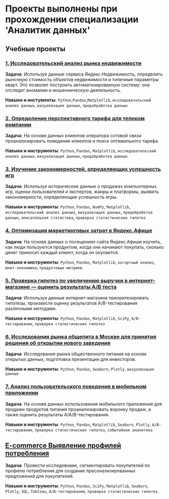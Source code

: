 # Проекты выполнены при  прохождении специализации 'Аналитик данных'

## Учебные проекты

### [1. Исследовательский анализ рынка недвижимости](https://nbviewer.jupyter.org/github/dmitriizakhar/courses-projects/blob/main/1-property-project/1-property-project.ipynb)

**Задача**: Используя данные сервиса Яндекс.Недвижимость, определить рыночную стоимость объектов недвижимости и типичные параметры кварт. Это позволит построить автоматизированную систему: она отследит аномалии и мошенническую деятельность.

**Навыки и инстументы**: `Python`,`Pandas`,`Matplotlib`, `исследовательский анализ данных`, `визуализация данных`, `предобработка данных`

### [2. Определение перспективного тарифа для телеком компании](https://nbviewer.jupyter.org/github/dmitriizakhar/courses-projects/blob/main/2-telecom-project/2-telecom-project.ipynb)

**Задача**: На основе данных клиентов оператора сотовой связи проанализировать поведение клиентов и поиск оптимального тарифа.

**Навыки и инструменты**: `Python`, `Pandas`, `Matplotlib`, `исследовательский анализ данных`, `визуализация данных`, `предобработка данных`

### [3. Изучение закономерностей, определяющих успешность игр](https://nbviewer.jupyter.org/github/dmitriizakhar/courses-projects/blob/main/3-game-project/3-game-project.ipynb)

**Задача**: Используя исторические данные о продажах компьютерных игр, оценки пользователей и экспертов, жанры и платформы, выявить закономерности, определяющие успешность игры.

**Навыки и инструменты**: `Python`, `Pandas`, `NumPy`, `Matplotlib`, `исследовательский анализ данных`, `визуализация данных`, `предобработка данных`, `описательная статистика`, `проверка статистических гипотез`

### [4. Оптимизация маркетинговых затрат в Яндекс.Афише](https://nbviewer.jupyter.org/github/dmitriizakhar/courses-projects/blob/main/4-marketing-project/4-marketing-project.ipynb)

**Задача**: На основе данных о посещениях сайта Яндекс.Афиши изучить, как люди пользуются продуктом, когда они начинают покупать, сколько денег приносит каждый клиент, когда он окупается.

**Навыки и инструменты**: `Python`, `Pandas`, `Matplotlib`, `когортный анализ`, `юнит-экономика`, `продуктовые метрики`

### [5. Проверка гипотез по увеличению выручки в интернет-магазине — оценить результаты A/B теста](https://nbviewer.jupyter.org/github/dmitriizakhar/courses-projects/blob/main/5-business-project/5-business-project.ipynb)

**Задача**: Используя данные интернет-магазина приоритезировать гипотезы, произвести оценку результатов A/B-тестирования различными методами.

**Навыки и инструменты**: `Python`, `Pandas`, `Matplotlib`, `SciPy`, `A/B-тестирование`, `проверка статистических гипотез`

### [6. Исследования рынка общепита в Москве для принятия решения об открытии нового заведения](https://nbviewer.jupyter.org/github/dmitriizakhar/courses-projects/blob/main/6-visualize-project/6-visualize-project.ipynb)

**Задача**: Исследование рынка общественного питания на основе открытых данных, подготовка презентации для инвесторов.

**Навыки и инструменты**: `Python`, `Pandas`, `Seaborn`, `Plotly`, `визуализация данных`

### [7. Анализ пользовательского поведения в мобильном приложении](https://nbviewer.jupyter.org/github/dmitriizakhar/courses-projects/blob/main/7-mobile-project/7-mobile-project.ipynb)

**Задача**: На основе данных использования мобильного приложения для продажи продуктов питания проанализировать воронку продаж, а также оценить результаты A/A/B-тестирования.

**Навыки и инструменты**: `Python`, `Pandas`, `Matplotlib`, `Seaborn`, `Plotly`, `A/B-тестирование`, `проверка статистических гипотез`, `событийная аналитика`

## [E-commerce Выявление профилей потребления](https://github/dmitriizakhar/courses-projects/blob/main/8-final-project/)

**Задача**: Провести исследовнаие, сегментировать покупателей по профилю потребления для создание пресонализированных предложений для покупателей.

**Навыки и инструменты**: `Python`, `Pandas`, `SciPy`, `Matplotlib`, `Seaborn`, `Plotly`, `SQL`, `Tableau`, `A/B-тестирование`, `проверка статистических гипотез`.

